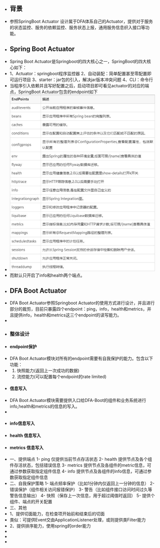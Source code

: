 - ## 背景
- 参照SpringBoot Actuator 设计属于DFA体系自己的Actuator，提供对于服务的状态监控、服务的依赖监控、服务状态上报，通用服务信息织入接口等功能。
- ## Spring Boot Actuator
- Spring Boot Actuator是Springboot的四大核心之一，SpringBoot的四大核心如下：
- 1、Actuator：springboot程序监控器
  2、自动装配：简单配置甚至零配置即可运行项目
  3、starter：jar包的引入，解决jar版本冲突问题
  4、CLI：命令行
- 当程序引入依赖并且写好配置之后，启动项目即可看见actuator的对应的端点，SpringBoot Actuator包含的endpoint如下
- ![image.png](../assets/image_1659342798115_0.png)
- 而默认只开启了info和health两个端点。
- ## DFA Boot Actuator
- DFA Boot Actuator参照Springboot Actuator的使用方式进行设计，并且进行部分的裁剪，目前只暴露四个endpoint：ping，info，health和metrics，并且提供info，health和metrics这三个endpoint的读写能力。
-
- ### 整体设计
- #### endpoint保护
- DFA Boot Actuator模块对所有的endpoint需要有自我保护的能力。包含以下功能：
- 1. 快照能力(返回上一次成功的数据)
  2. 流控能力(可以配置每个endpoint的rate limited)
- #### 信息写入
- DFA Boot Actuator模块需要提供入口给DFA-Boot的组件和业务系统进行info,health和metrics的信息的写入。
-
- #### info信息写入
- #### health 信息写入
- #### metrics 信息写入
- 一、提供端点
  1- ping 仅提供当前节点存活状态
  2- health 提供节点及各个组件存活状态，包括错误信息
  3- metrics 提供节点及各组件的metric信息，可通过参数获取指定组件信息
  4- info 提供节点及各组件的info信息，可通过参数获取指定组件信息
- 二、自我保护策略
  1- 端点频率保护（比如1分钟内仅返回上一分钟的信息）
  2- 错误保护（组件相关访问报错保护）
  3- 警告（比如组件接口访问时间过久等警告信息输出）
  4- 快照（保存上一次信息，用于超过阈值时返回）
  5- 提供个组件、端点的开关配置
- 三、其他
- 1、提供切面能力，在检查项开始前和结束后的切面
- 类似：可提供Event交由ApplicationListener处理，或则提供类Filter能力
- 2、提供排序能力，使用spring的order能力
-
-
-